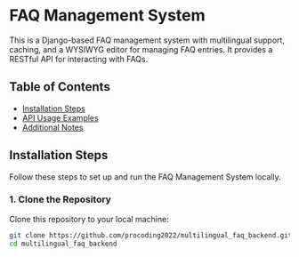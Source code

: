 # FAQ Management System

This is a Django-based FAQ management system with multilingual support, caching, and a WYSIWYG editor for managing FAQ entries. It provides a RESTful API for interacting with FAQs.

## Table of Contents

- [Installation Steps](#installation-steps)
- [API Usage Examples](#api-usage-examples)
- [Additional Notes](#additional-notes)

## Installation Steps

Follow these steps to set up and run the FAQ Management System locally.

### 1. Clone the Repository

Clone this repository to your local machine:

```bash
git clone https://github.com/procoding2022/multilingual_faq_backend.git
cd multilingual_faq_backend
